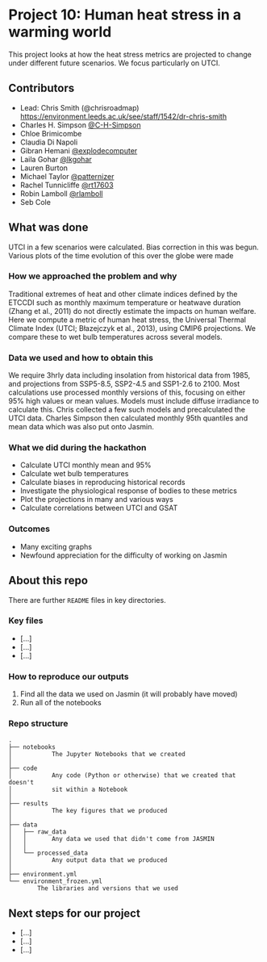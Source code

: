 # Project 10: Human heat stress in a warming world

This project looks at how the heat stress metrics are projected to change under different future scenarios. We focus particularly on UTCI.

## Contributors

* Lead: Chris Smith (@chrisroadmap) https://environment.leeds.ac.uk/see/staff/1542/dr-chris-smith
* Charles H. Simpson [@C-H-Simpson](https://github.com/C-H-Simpson)
* Chloe Brimicombe
* Claudia Di Napoli 
* Gibran Hemani [@explodecomputer](https://github.com/explodecomputer)
* Laila Gohar [@lkgohar](https://github.com/lkgohar)
* Lauren Burton 
* Michael Taylor [@patternizer](https://github.com/patternizer)
* Rachel Tunnicliffe [@rt17603](https://github.com/rt17603)
* Robin Lamboll [@rlamboll](https://github.com/rlamboll)
* Seb Cole

## What was done
UTCI in a few scenarios were calculated. Bias correction in this was begun. Various plots of the time evolution of this over the globe were made

### How we approached the problem and why

Traditional extremes of heat and other climate indices defined by the ETCCDI such as monthly maximum temperature or heatwave duration (Zhang et al., 2011) do not directly estimate the impacts on human welfare. Here we compute a metric of human heat stress, the Universal Thermal Climate Index (UTCI; Błazejczyk et al., 2013), using CMIP6 projections. We compare these to wet bulb temperatures across several models. 

### Data we used and how to obtain this

We require 3hrly data including insolation from historical data from 1985, and projections from SSP5-8.5, SSP2-4.5 and SSP1-2.6 to 2100. Most calculations use processed monthly versions of this, focusing on either 95% high values or mean values. Models must include diffuse irradiance to calculate this. Chris collected a few such models and precalculated the UTCI data. Charles Simpson then calculated monthly 95th quantiles and mean data which was also put onto Jasmin. 

### What we did during the hackathon

* Calculate UTCI monthly mean and 95%
* Calculate wet bulb temperatures
* Calculate biases in reproducing historical records
* Investigate the physiological response of bodies to these metrics
* Plot the projections in many and various ways
* Calculate correlations between UTCI and GSAT 

### Outcomes

* Many exciting graphs
* Newfound appreciation for the difficulty of working on Jasmin

## About this repo

There are further `README` files in key directories.

### Key files

* [...]
* [...]
* [...]

### How to reproduce our outputs

1. Find all the data we used on Jasmin (it will probably have moved)
2. Run all of the notebooks

### Repo structure

    .
    ├── notebooks
    │           The Jupyter Notebooks that we created
    │
    ├── code
    │           Any code (Python or otherwise) that we created that doesn't
    │           sit within a Notebook
    │
    ├── results
    │           The key figures that we produced
    │
    ├── data
    │   ├── raw_data
    │   │       Any data we used that didn't come from JASMIN
    │   │
    │   └── processed_data
    │           Any output data that we produced
    │
    ├── environment.yml
    └── environment_frozen.yml
            The libraries and versions that we used

## Next steps for our project

* [...]
* [...]
* [...]
